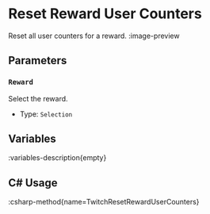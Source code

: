 # Reset Reward User Counters
Reset all user counters for a reward.
:image-preview

## Parameters
### `Reward`
Select the reward.

- Type: `Selection`

## Variables
:variables-description{empty}

## C# Usage
:csharp-method{name=TwitchResetRewardUserCounters}